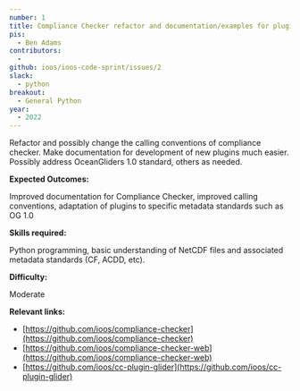 ```yaml
---
number: 1
title: Compliance Checker refactor and documentation/examples for plugins
pis:
  - Ben Adams
contributors:
  - 
github: ioos/ioos-code-sprint/issues/2
slack:
  - python
breakout:
  - General Python
year: 
  - 2022
---
```


Refactor and possibly change the calling conventions of compliance checker. Make documentation for development of new plugins much easier. Possibly address OceanGliders 1.0 standard, others as needed.

**Expected Outcomes:**

Improved documentation for Compliance Checker, improved calling conventions, adaptation of plugins to specific metadata standards such as OG 1.0

**Skills required:**

Python programming, basic understanding of NetCDF files and associated metadata standards (CF, ACDD, etc).

**Difficulty:**

Moderate

**Relevant links:**

* [https://github.com/ioos/compliance-checker](https://github.com/ioos/compliance-checker)
* [https://github.com/ioos/compliance-checker-web](https://github.com/ioos/compliance-checker-web)
* [https://github.com/ioos/cc-plugin-glider](https://github.com/ioos/cc-plugin-glider)